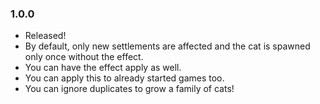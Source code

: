 ### 1.0.0
- Released! 
- By default, only new settlements are affected and the cat is spawned only once without the effect.
- You can have the effect apply as well.
- You can apply this to already started games too.
- You can ignore duplicates to grow a family of cats!